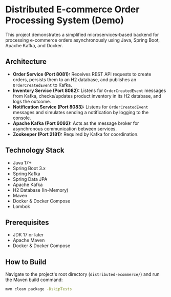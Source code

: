 # Distributed E-commerce Order Processing System (Demo)

This project demonstrates a simplified microservices-based backend for processing e-commerce orders asynchronously using Java, Spring Boot, Apache Kafka, and Docker.

## Architecture

*   **Order Service (Port 8081):** Receives REST API requests to create orders, persists them to an H2 database, and publishes an `OrderCreatedEvent` to Kafka.
*   **Inventory Service (Port 8082):** Listens for `OrderCreatedEvent` messages from Kafka, checks/updates product inventory in its H2 database, and logs the outcome.
*   **Notification Service (Port 8083):** Listens for `OrderCreatedEvent` messages and simulates sending a notification by logging to the console.
*   **Apache Kafka (Port 9092):** Acts as the message broker for asynchronous communication between services.
*   **Zookeeper (Port 2181):** Required by Kafka for coordination.

## Technology Stack

*   Java 17+
*   Spring Boot 3.x
*   Spring Kafka
*   Spring Data JPA
*   Apache Kafka
*   H2 Database (In-Memory)
*   Maven
*   Docker & Docker Compose
*   Lombok

## Prerequisites

*   JDK 17 or later
*   Apache Maven
*   Docker & Docker Compose

## How to Build

Navigate to the project's root directory (`distributed-ecommerce/`) and run the Maven build command:

```bash
mvn clean package -DskipTests
